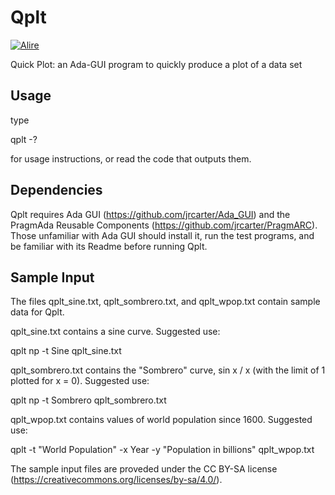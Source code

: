 # Qplt
[![Alire](https://img.shields.io/endpoint?url=https://alire.ada.dev/badges/qplt.json)](https://alire.ada.dev/crates/qplt.html)

Quick Plot: an Ada-GUI program to quickly produce a plot of a data set

## Usage
type

qplt -?

for usage instructions, or read the code that outputs them.

## Dependencies
Qplt requires Ada GUI (https://github.com/jrcarter/Ada_GUI) and the PragmAda Reusable Components (https://github.com/jrcarter/PragmARC). Those unfamiliar with Ada GUI should install it, run the test programs, and be familiar with its Readme before running Qplt.

## Sample Input
The files qplt_sine.txt, qplt_sombrero.txt, and qplt_wpop.txt contain sample data for Qplt.

qplt_sine.txt contains a sine curve. Suggested use:

qplt np -t Sine qplt_sine.txt

qplt_sombrero.txt contains the "Sombrero" curve, sin x / x (with the limit of 1 plotted for x = 0). Suggested use:

qplt np -t Sombrero qplt_sombrero.txt

qplt_wpop.txt contains values of world population since 1600. Suggested use:

qplt -t "World Population" -x Year -y "Population in billions" qplt_wpop.txt

The sample input files are proveded under the CC BY-SA license (https://creativecommons.org/licenses/by-sa/4.0/).

